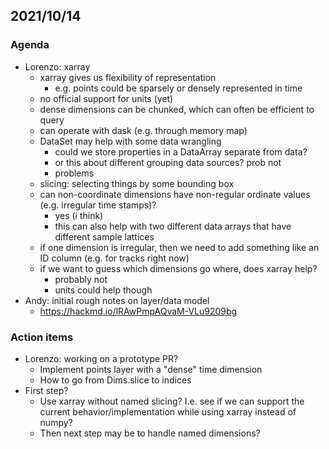 ## 2021/10/14

### Agenda

- Lorenzo: xarray
    - xarray gives us flexibility of representation
        - e.g. points could be sparsely or densely represented in time
    - no official support for units (yet)
    - dense dimensions can be chunked, which can often be efficient to query
    - can operate with dask (e.g. through memory map)
    - DataSet may help with some data wrangling
        - could we store properties in a DataArray separate from data?
        - or this about different grouping data sources? prob not
        - problems
    - slicing: selecting things by some bounding box
    - can non-coordinate dimensions have non-regular ordinate values (e.g. irregular time stamps)?
        - yes (i think)
        - this can also help with two different data arrays that have different sample lattices
    - if one dimension is irregular, then we need to add something like an ID column (e.g. for tracks right now)
    - if we want to guess which dimensions go where, does xarray help?
        - probably not
        - units could help though
- Andy: initial rough notes on layer/data model
    - https://hackmd.io/lRAwPmpAQvaM-VLu9209bg

### Action items

- Lorenzo: working on a prototype PR?
    - Implement points layer with a "dense" time dimension
    - How to go from Dims.slice to indices
- First step?
    - Use xarray without named slicing? I.e. see if we can support the current behavior/implementation while using xarray instead of numpy? 
    - Then next step may be to handle named dimensions?
